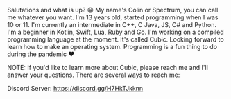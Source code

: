 Salutations and what is up? 😁 My name's Colin or 
Spectrum, you can call me whatever you want. 
I'm 13 years old, started programming when I was 
10 or 11. I'm currently an intermediate in C++, C
Java, JS, C# and Python. I'm a beginner in
Kotlin, Swift, Lua, Ruby and Go. I'm working on a compiled programming language
at the moment. It's called Cubic. Looking forward to learn
how to make an operating system. Programming is a fun thing to do
during the pandemic ❤️

NOTE: If you'd like to learn more about Cubic, please reach me and I'll answer your questions.
There are several ways to reach me:

Discord Server: https://discord.gg/H7HkTJkknn

<!---
BooleanBoy123/BooleanBoy123 is a ✨ special ✨ repository because its `README.md` (this file) appears on your GitHub profile.
You can click the Preview link to take a look at your changes.
--->
